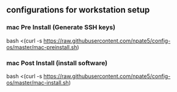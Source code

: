 ## configurations for workstation setup

### mac Pre Install (Generate SSH keys)

bash <(curl -s https://raw.githubusercontent.com/npate5/config-os/master/mac-preinstall.sh)

### mac Post Install (install software)

bash <(curl -s https://raw.githubusercontent.com/npate5/config-os/master/mac-install.sh)

